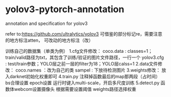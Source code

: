 # yolov3-pytorch-annotation
annotation and specification for yolov3

refer to:https://github.com/ultralytics/yolov3
可借鉴的部分标记re，需要注意的地方标注atten， 可改动的地方标注（改）

训练自己的数据集（单类为例）
1.cfg文件修改：
    coco.data  : classes=1；train/valid路径为txt，其包含了训练/验证的图片文件路径，一行一个
    yolov3.cfg : test/train参数；YOLO层之前一层的filter为18；YOLO层calss=1
2.data文件修改：
    coco.names ：改为自己的类
    sampel : 下放待检测图片
3.weights修改：
    放入darknet初始化权重即可
4.train.py
    注释掉函数最后的map那两段（占时间）
    bs合理设置
    epoch设置
    运行时键入multi-scale，开启多尺度训练
5.detect.py
    函数体webcom设置摄像头
    根据需要设置阈值
    weights路径选择权重

